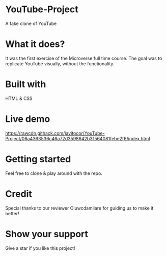 # YouTube-Project
A fake clone of YouTube

# What it does?
It was the first exercise of the Microverse full time course. The goal was to replicate 
YouTube visually, without the functionality.

# Built with
HTML & CSS

# Live demo
https://rawcdn.githack.com/javitocor/YouTube-Project/06a4363536c46a72d3598642b31564081febe2f6/index.html

# Getting started
Feel free to clone & play around with the repo.

# Credit
Special thanks to our reviewer Oluwcdamilare for guiding us to make it better!

# Show your support
Give a star if you like this project!